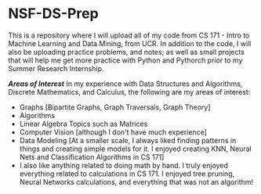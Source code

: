 

# NSF-DS-Prep

This is a repository where I will upload all of my code from CS 171 - Intro to Machine Learning and Data Mining, from UCR. 
In addition to the code, I will also be uploading practice problems, and notes; as well as small projects that will help me get more practice with Python and Pythorch prior to my Summer Research Internship. 


***Areas of Interest***
In my experience with Data Structures and Algorithms, Discrete Mathematics, and Calculus, the following are my areas of interest:
- Graphs [Bipartite Graphs, Graph Traversals, Graph Theory]
- Algorithms
- Linear Algebra Topics such as Matrices
- Computer Vision [although I don't have much experience]
- Data Modeling [At a smaller scale, I always liked finding patterns in things and creating simple models for it. I enjoyed creating KNN, Neural Nets and Classification Algorithms in CS 171]
- I also like anything related to doing math by hand. I truly enjoyed everything related to calculations in CS 171. I enjoyed tree pruning, Neural Networks calculations, and everything that was not an algorithm! 



